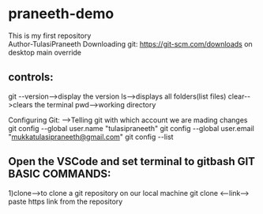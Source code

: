 # praneeth-demo
This is my first repository
<br>
Author-TulasiPraneeth
Downloading git:
https://git-scm.com/downloads
on desktop
main
override

controls:
---------
git --version-->display the version
ls-->displays all folders(list files)
clear-->clears the terminal
pwd-->working directory

Configuring Git:
-->Telling git with which account we are mading changes
git config --global user.name "tulasipraneeth"
git config --global user.email "mukkatulasipraneeth@gmail.com"
git config --list

Open the VSCode and set terminal to gitbash
GIT BASIC COMMANDS:
-------------------
1)clone-->to clone a git repository on our local machine
git clone <--link-->
paste https link from the repository





